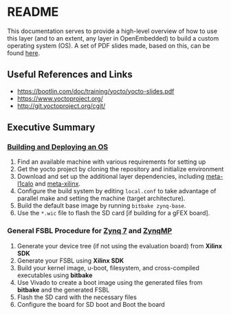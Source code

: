 # README

This documentation serves to provide a high-level overview of how to use this layer (and to an extent, any layer in OpenEmbedded) to build a custom operating system (OS). A set of PDF slides made, based on this, can be found [here](https://www.dropbox.com/s/4myn1symfnw0zi7/20180117_UnderstandingLayers.pdf?dl=0).

## Useful References and Links

- https://bootlin.com/doc/training/yocto/yocto-slides.pdf
- https://www.yoctoproject.org/
- http://git.yoctoproject.org/cgit/

## Executive Summary

### [Building and Deploying an OS](Building-and-Deploying-an-OS.md)
1. Find an available machine with various requirements for setting up
2. Get the yocto project by cloning the repository and initialize environment
3. Download and set up the additional layer dependencies, including [meta-l1calo](https://github.com/kratsg/meta-l1calo) and [meta-xilinx](https://github.com/Xilinx/meta-xilinx).
4. Configure the build system by editing `local.conf` to take advantage of parallel make and setting the machine (target architecture).
5. Build the default base image by running `bitbake zynq-base`.
6. Use the `*.wic` file to flash the SD card [if building for a gFEX board].

### General FSBL Procedure for [Zynq 7](Zynq-7-Prepare-and-Boot-Hardware.md) and [ZynqMP](ZynqMP-Prepare-and-Boot-Hardware.md)
1. Generate your device tree (if not using the evaluation board) from **Xilinx SDK**
2. Generate your FSBL using **Xilinx SDK**
3. Build your kernel image, u-boot, filesystem, and cross-compiled executables using **bitbake**
4. Use Vivado to create a boot image using the generated files from **bitbake** and the generated FSBL
5. Flash the SD card with the necessary files
6. Configure the board for SD boot and Boot the board

